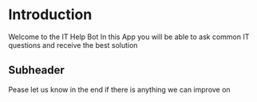 # Introduction

Welcome to the IT Help Bot
In this App you will be able to ask
common IT questions and receive the best solution

## Subheader

Pease let us know in the end if there is anything we 
can improve on
